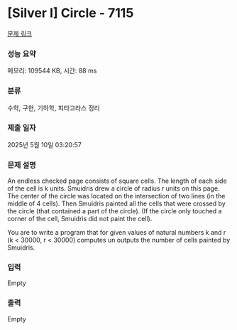 # [Silver I] Circle - 7115 

[문제 링크](https://www.acmicpc.net/problem/7115) 

### 성능 요약

메모리: 109544 KB, 시간: 88 ms

### 분류

수학, 구현, 기하학, 피타고라스 정리

### 제출 일자

2025년 5월 10일 03:20:57

### 문제 설명

<p>An endless checked page consists of square cells. The length of each side of the cell is k units. Smuidris drew a circle of radius r units on this page. The center of the circle was located on the intersection of two lines (in the middle of 4 cells). Then Smuidris painted all the cells that were crossed by the circle (that contained a part of the circle). (If the circle only touched a corner of the cell, Smuidris did not paint the cell).</p>

<p>You are to write a program that for given values of natural numbers k and r (k < 30000, r < 30000) computes un outputs the number of cells painted by Smuidris.</p>

### 입력 

 Empty

### 출력 

 Empty


